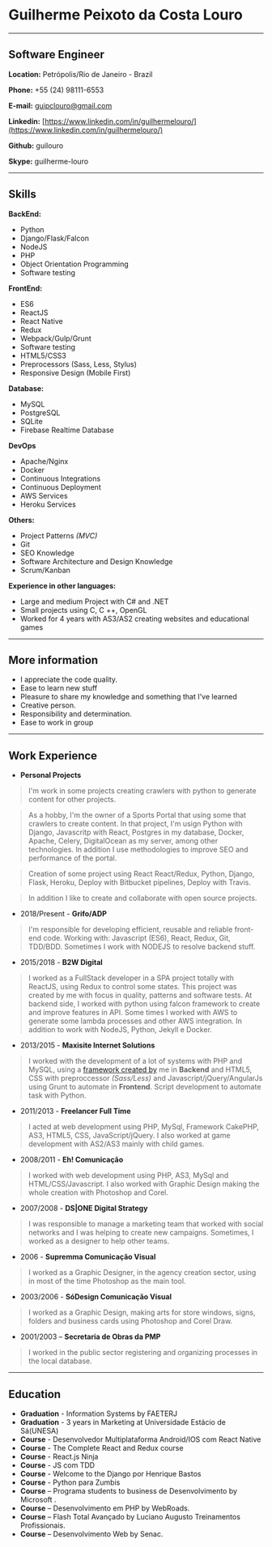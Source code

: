 # Guilherme Peixoto da Costa Louro

---

## Software Engineer


**Location:** Petrópolis/Rio de Janeiro - Brazil

**Phone:** +55 (24) 98111-6553

**E-mail:** guipclouro@gmail.com

**Linkedin:** [https://www.linkedin.com/in/guilhermelouro/](https://www.linkedin.com/in/guilhermelouro/)

**Github:** guilouro

**Skype:** guilherme-louro

---

## Skills

**BackEnd:**
* Python
* Django/Flask/Falcon
* NodeJS
* PHP
* Object Orientation Programming
* Software testing


**FrontEnd:**
* ES6
* ReactJS
* React Native
* Redux
* Webpack/Gulp/Grunt
* Software testing
* HTML5/CSS3
* Preprocessors (Sass, Less, Stylus)
* Responsive Design (Mobile First)


**Database:**
* MySQL
* PostgreSQL
* SQLite
* Firebase Realtime Database


**DevOps**
* Apache/Nginx
* Docker
* Continuous Integrations
* Continuous Deployment
* AWS Services
* Heroku Services


**Others:**
* Project Patterns *(MVC)*
* Git
* SEO Knowledge
* Software Architecture and Design Knowledge
* Scrum/Kanban


**Experience in other languages:**
* Large and medium Project with C# and .NET
* Small projects using C, C ++, OpenGL
* Worked for 4 years with AS3/AS2 creating websites and educational games

---

## More information

* I appreciate the code quality.
* Ease to learn new stuff
* Pleasure to share my knowledge and something that I've learned
* Creative person.
* Responsibility and determination.
* Ease to work in group

---

## Work Experience

* **Personal Projects**
> I'm work in some projects creating crawlers with python to generate content for other projects.

> As a hobby, I'm the owner of a Sports Portal that using some that crawlers to create content. In that project, I'm usign Python with Django, Javascritp with React, Postgres in my database, Docker, Apache, Celery, DigitalOcean as my server, among other technologies. In addition I use methodologies to improve SEO and performance of the portal.

> Creation of some project using React React/Redux, Python, Django, Flask, Heroku, Deploy with Bitbucket pipelines, Deploy with Travis.

> In addition I like to create and collaborate with open source projects.

* 2018/Present - **Grifo/ADP** 
> I'm responsible for developing efficient, reusable and reliable front-end code. Working with: Javascript (ES6), React, Redux, Git, TDD/BDD. Sometimes I work with NODEJS to resolve backend stuff.

* 2015/2018 - **B2W Digital**
> I worked as a FullStack developer in a SPA project totally with ReactJS, using Redux to control some states. This project was created by me with focus in quality, patterns and software tests. At backend side, I worked with python using falcon framework to create and improve features in API. Some times I worked with AWS to generate some lambda processes and other AWS integration. In addition to work with NodeJS, Python, Jekyll e Docker.

* 2013/2015 - **Maxisite Internet Solutions**
> I worked with the development of a lot of systems with PHP and MySQL, using a [framework created by](https://github.com/guilouro/Lothus-PHP) me in **Backend** and HTML5, CSS with preproccessor *(Sass/Less)* and Javascript/jQuery/AngularJs using Grunt to automate in **Frontend**.
> Script development to automate task with Python.

* 2011/2013 - **Freelancer Full Time**
> 
> I acted at web development using PHP, MySql, Framework CakePHP, AS3, HTML5, CSS, JavaScript/jQuery. I also worked at game development with AS2/AS3 mainly with child games.

* 2008/2011 - **Eh! Comunicação**
> I worked with ​web development using PHP, AS3, MySql and HTML/CSS/Javascript. I also worked with Graphic Design making the whole creation with Photoshop and Corel.

* 2007/2008 - **DS|ONE Digital Strategy**
> I was responsible to manage a marketing team that worked with social networks and I was helping to create new campaigns. Sometimes, I worked as a designer to help other teams.

* 2006		- **Supremma Comunicação Visual**
> I worked as a Graphic Designer, in the agency creation sector, using in most of the time Photoshop as the main tool.

* 2003/2006 - **SóDesign Comunicação Visual**
> I worked as a ​​Graphic Design, making arts for store windows, signs, folders and business cards using Photoshop and Corel Draw.

* 2001/2003 – **Secretaria de Obras da PMP**
> I worked in the public sector registering and organizing processes in the local database.


---

## Education

* **Graduation** - Information Systems by FAETERJ
* **Graduation** - 3 years in Marketing at Universidade Estácio de Sá(UNESA)
* **Course** - Desenvolvedor Multiplataforma Android/IOS com React Native
* **Course** - The Complete React and Redux course
* **Course** - React.js Ninja
* **Course** - JS com TDD
* **Course** - Welcome to the Django por Henrique Bastos
* **Course** - Python para Zumbis
* **Course** – Programa students to business de Desenvolvimento by Microsoft .
* **Course** – Desenvolvimento em PHP by WebRoads.
* **Course** – Flash Total Avançado by Luciano Augusto Treinamentos Profissionais.
* **Course** – Desenvolvimento Web by Senac.
